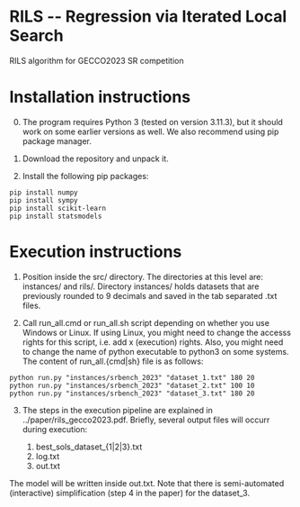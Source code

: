 # RILS -- Regression via Iterated Local Search
RILS algorithm for GECCO2023 SR competition

# Installation instructions

0. The program requires Python 3 (tested on version 3.11.3), but it should work on some earlier versions as well. 
We also recommend using pip package manager. 

1. Download the repository and unpack it. 

2. Install the following pip packages:

```console
pip install numpy
pip install sympy
pip install scikit-learn
pip install statsmodels
```

# Execution instructions

1. Position inside the src/ directory. The directories at this level are: instances/ and rils/.
Directory instances/ holds datasets that are previously rounded to 9 decimals and saved in the tab separated .txt files.  

2. Call run_all.cmd or run_all.sh script depending on whether you use Windows or Linux. 
If using Linux, you might need to change the accesss rights for this script, i.e. add x (execution) rights. 
Also, you might need to change the name of python executable to python3 on some systems. 
The content of run_all.{cmd|sh} file is as follows:

```console
python run.py "instances/srbench_2023" "dataset_1.txt" 180 20
python run.py "instances/srbench_2023" "dataset_2.txt" 100 10
python run.py "instances/srbench_2023" "dataset_3.txt" 180 20
```

3. The steps in the execution pipeline are explained in ../paper/rils_gecco2023.pdf. 
Briefly, several output files will occurr during execution:

    1. best_sols_dataset_{1|2|3}.txt
    2. log.txt
    3. out.txt

The model will be written inside out.txt.
Note that there is semi-automated (interactive) simplification (step 4 in the paper) for the dataset_3. 
